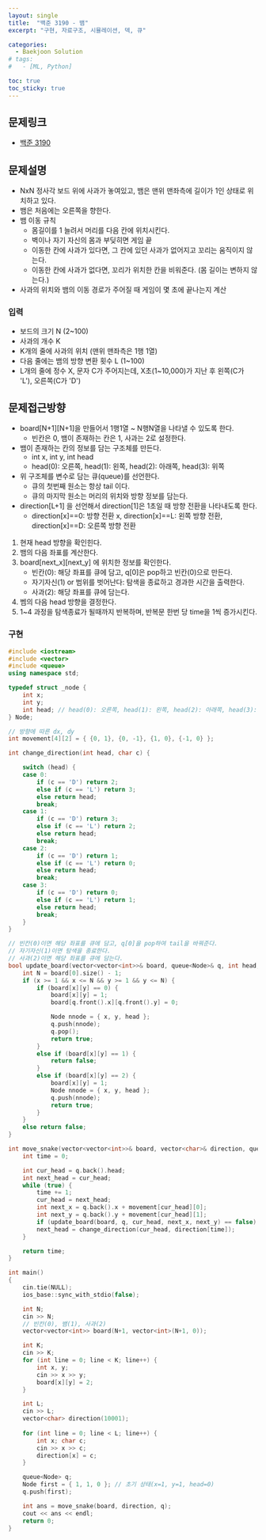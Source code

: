 ```yaml
---
layout: single
title:  "백준 3190 - 뱀"
excerpt: "구현, 자료구조, 시뮬레이션, 덱, 큐"

categories:
  - Baekjoon Solution
# tags:
#   - [ML, Python]

toc: true
toc_sticky: true
---
```


## 문제링크

- [백준 3190](https://www.acmicpc.net/problem/3190)

## 문제설명
- NxN 정사각 보드 위에 사과가 놓여있고, 뱀은 맨위 맨좌측에 길이가 1인 상태로 위치하고 있다.
- 뱀은 처음에는 오른쪽을 향한다.
- 뱀 이동 규칙
    - 몸길이를 1 늘려서 머리를 다음 칸에 위치시킨다.
    - 벽이나 자기 자신의 몸과 부딪히면 게임 끝
    - 이동한 칸에 사과가 있다면, 그 칸에 있던 사과가 없어지고 꼬리는 움직이지 않는다.
    - 이동한 칸에 사과가 없다면, 꼬리가 위치한 칸을 비워준다. (몸 길이는 변하지 않는다.)
- 사과의 위치와 뱀의 이동 경로가 주어질 때 게임이 몇 초에 끝나는지 계산

### 입력
- 보드의 크기 N (2~100)
- 사과의 개수 K
- K개의 줄에 사과의 위치 (맨위 맨좌측은 1행 1열)
- 다음 줄에는 뱀의 방향 변환 횟수 L (1~100)
- L개의 줄에 정수 X, 문자 C가 주어지는데, X초(1~10,000)가 지난 후 왼쪽(C가 'L'), 오른쪽(C가 'D')

## 문제접근방향
- board[N+1][N+1]을 만들어서 1행1열 ~ N행N열을 나타낼 수 있도록 한다.
    - 빈칸은 0, 뱀이 존재하는 칸은 1, 사과는 2로 설정한다.
- 뱀이 존재하는 칸의 정보를 담는 구조체를 만든다.
    - int x, int y, int head
    - head(0): 오른쪽, head(1): 왼쪽, head(2): 아래쪽, head(3): 위쪽
- 위 구조체를 변수로 담는 큐(queue)를 선언한다.
    - 큐의 첫번째 원소는 항상 tail 이다.
    - 큐의 마지막 원소는 머리의 위치와 방향 정보를 담는다.
- direction[L+1] 을 선언해서 direction[1]은 1초일 때 방향 전환을 나타내도록 한다.
    - direction[x]==0: 방향 전환 x, direction[x]==L: 왼쪽 방향 전환, direction[x]==D: 오른쪽 방향 전환
1. 현재 head 방향을 확인힌다.
2. 뱀의 다음 좌표를 계산한다.
3. board[next_x][next_y] 에 위치한 정보를 확인한다.
    - 빈칸(0): 해당 좌표를 큐에 담고, q[0]은 pop하고 빈칸(0)으로 만든다.
    - 자기자신(1) or 범위를 벗어난다: 탐색을 종료하고 경과한 시간을 출력한다.
    - 사과(2): 해당 좌표를 큐에 담는다.
4. 벰의 다음 head 방향을 결정한다.
5. 1~4 과정을 탐색종료가 될때까지 반복하며, 반복문 한번 당 time을 1씩 증가시킨다.

### 구현
```c++
#include <iostream>
#include <vector>
#include <queue>
using namespace std;

typedef struct _node {
	int x;
	int y;
	int head; // head(0): 오른쪽, head(1): 왼쪽, head(2): 아래쪽, head(3): 위쪽
} Node;

// 방향에 따른 dx, dy
int movement[4][2] = { {0, 1}, {0, -1}, {1, 0}, {-1, 0} };

int change_direction(int head, char c) {

	switch (head) {
	case 0:
		if (c == 'D') return 2;
		else if (c == 'L') return 3;
		else return head;
		break;
	case 1:
		if (c == 'D') return 3;
		else if (c == 'L') return 2;
		else return head;
		break;
	case 2:
		if (c == 'D') return 1;
		else if (c == 'L') return 0;
		else return head;
		break;
	case 3:
		if (c == 'D') return 0;
		else if (c == 'L') return 1;
		else return head;
		break;
	}
}

// 빈칸(0)이면 해당 좌표를 큐에 담고, q[0]을 pop하여 tail을 바꿔준다.
// 자기자신(1)이면 탐색을 종료한다.
// 사과(2)이면 해당 좌표를 큐에 담는다.
bool update_board(vector<vector<int>>& board, queue<Node>& q, int head, int x, int y) {
	int N = board[0].size() - 1;
	if (x >= 1 && x <= N && y >= 1 && y <= N) {
		if (board[x][y] == 0) {
			board[x][y] = 1;
			board[q.front().x][q.front().y] = 0;

			Node nnode = { x, y, head };
			q.push(nnode);
			q.pop();
			return true;
		}
		else if (board[x][y] == 1) {
			return false;
		}
		else if (board[x][y] == 2) {
			board[x][y] = 1;
			Node nnode = { x, y, head };
			q.push(nnode);
			return true;
		}
	}
	else return false;
}

int move_snake(vector<vector<int>>& board, vector<char>& direction, queue<Node>& q) {
	int time = 0;

	int cur_head = q.back().head;
	int next_head = cur_head;
	while (true) {
		time += 1;
		cur_head = next_head;
		int next_x = q.back().x + movement[cur_head][0];
		int next_y = q.back().y + movement[cur_head][1];
		if (update_board(board, q, cur_head, next_x, next_y) == false) break;
		next_head = change_direction(cur_head, direction[time]);
	}

	return time;
}

int main()
{
	cin.tie(NULL);
	ios_base::sync_with_stdio(false);

	int N;
	cin >> N;
	// 빈칸(0), 뱀(1), 사과(2)
	vector<vector<int>> board(N+1, vector<int>(N+1, 0));

	int K;
	cin >> K;
	for (int line = 0; line < K; line++) {
		int x, y;
		cin >> x >> y;
		board[x][y] = 2;
	}

	int L;
	cin >> L;
	vector<char> direction(10001);
	
	for (int line = 0; line < L; line++) {
		int x; char c;
		cin >> x >> c;
		direction[x] = c;
	}

	queue<Node> q;
	Node first = { 1, 1, 0 }; // 초기 상태(x=1, y=1, head=0)
	q.push(first);

	int ans = move_snake(board, direction, q);
	cout << ans << endl;
	return 0;
}
```